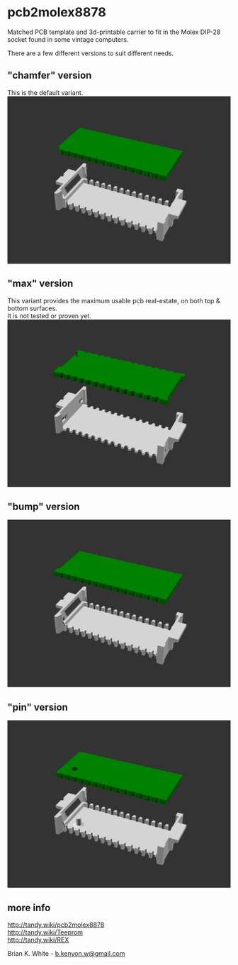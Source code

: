 # pcb2molex8878
Matched PCB template and 3d-printable carrier to fit in the Molex DIP-28 socket found in some vintage computers.

There are a few different versions to suit different needs.

## "chamfer" version
This is the default variant.  
![](pcb2molex8878_chamfer.png)

## "max" version
This variant provides the maximum usable pcb real-estate, on both top & bottom surfaces.  
It is not tested or proven yet.
![](pcb2molex8878_max.png)

## "bump" version
![](pcb2molex8878_bump.png)

## "pin" version
![](pcb2molex8878_pin.png)

## more info
http://tandy.wiki/pcb2molex8878  
http://tandy.wiki/Teeprom  
http://tandy.wiki/REX  

Brian K. White - b.kenyon.w@gmail.com
